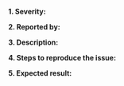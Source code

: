 **1. Severity:** 

**2. Reported by:** 

**3. Description:**

**4. Steps to reproduce the issue:**

**5. Expected result:**
